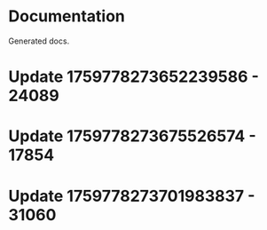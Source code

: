 # Documentation

Generated docs.

# Update 1759778273652239586 - 24089

# Update 1759778273675526574 - 17854

# Update 1759778273701983837 - 31060
